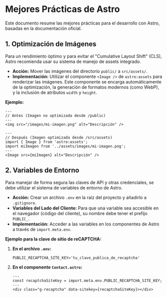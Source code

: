 # Mejores Prácticas de Astro

Este documento resume las mejores prácticas para el desarrollo con Astro, basadas en la documentación oficial.

## 1. Optimización de Imágenes

Para un rendimiento óptimo y para evitar el "Cumulative Layout Shift" (CLS), Astro recomienda usar su sistema de manejo de assets integrado.

- **Acción:** Mover las imágenes del directorio `public/` a `src/assets/`.
- **Implementación:** Utilizar el componente `<Image />` de `astro:assets` para renderizar las imágenes. Este componente se encarga automáticamente de la optimización, la generación de formatos modernos (como WebP), y la inclusión de atributos `width` y `height`.

**Ejemplo:**

```astro
---
// Antes (Imagen no optimizada desde /public)
---
<img src="/images/mi-imagen.png" alt="Descripción" />

---
// Después (Imagen optimizada desde /src/assets)
import { Image } from 'astro:assets';
import miImagen from '../assets/images/mi-imagen.png';
---
<Image src={miImagen} alt="Descripción" />
```

## 2. Variables de Entorno

Para manejar de forma segura las claves de API y otras credenciales, se debe utilizar el sistema de variables de entorno de Astro.

- **Acción:** Crear un archivo `.env` en la raíz del proyecto y añadirlo a `.gitignore`.
- **Variables del Lado del Cliente:** Para que una variable sea accesible en el navegador (código del cliente), su nombre debe tener el prefijo `PUBLIC_`.
- **Implementación:** Acceder a las variables en los componentes de Astro a través de `import.meta.env`.

**Ejemplo para la clave de sitio de reCAPTCHA:**

1.  **En el archivo `.env`:**
    ```
    PUBLIC_RECAPTCHA_SITE_KEY='tu_clave_publica_de_recaptcha'
    ```

2.  **En el componente `Contact.astro`:**
    ```astro
    ---
    const recaptchaSiteKey = import.meta.env.PUBLIC_RECAPTCHA_SITE_KEY;
    ---
    <div class="g-recaptcha" data-sitekey={recaptchaSiteKey}></div>
    ```
